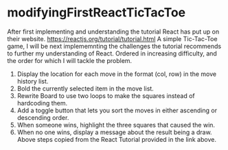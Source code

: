 # modifyingFirstReactTicTacToe
After first implementing and understanding the tutorial React has put up on their website. https://reactjs.org/tutorial/tutorial.html
A simple Tic-Tac-Toe game, I will be next implememnting the challenges the tutorial recommends to further my understanding of React. 
Ordered in increasing difficulty, and the order for which I will tackle the problem.
1. Display the location for each move in the format (col, row) in the move history list.
2. Bold the currently selected item in the move list.
3. Rewrite Board to use two loops to make the squares instead of hardcoding them.
4. Add a toggle button that lets you sort the moves in either ascending or descending order.
5. When someone wins, highlight the three squares that caused the win.
6. When no one wins, display a message about the result being a draw.
Above steps copied from the React Tutorial provided in the link above.
